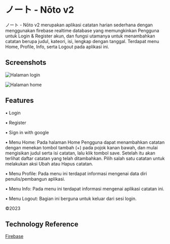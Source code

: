 
# ノート - Nōto v2

ノート - Nōto v2 merupakan aplikasi catatan harian sederhana dengan menggunakan firebase realtime database yang memungkinkan Pengguna untuk Login & Register akun, dan fungsi utamanya untuk menambahkan catatan berupa judul, kateori, isi, lengkap dengan tanggal. Terdapat menu Home, Profile, Info, serta Logout pada aplikasi ini.


## Screenshots

![Halaman login](https://github.com/IsranLie/UAS-AKB-IF5-10120175/assets/95160822/0fea07ab-148b-4ba5-b73a-ea41dcc8b3f4)

![Halaman home](https://github.com/IsranLie/UAS-AKB-IF5-10120175/assets/95160822/8ef81566-7fd3-4ff8-b80c-eb5634e69aeb)


## Features

• Login

• Register

• Sign in with google

• Menu Home: Pada halaman Home Pengguna dapat menambahkan catatan dengan menekan tombol tambah (+) pada pojok kanan bawah, dan mulai mengisikan judul serta isi catatan, lalu klik tombol save. Setelah itu akan terlihat daftar catatan yang telah ditambahkan. Pilih salah satu catatan untuk melakukan aksi Ubah atau Hapus catatan.

• Menu Profile: Pada menu ini terdapat informasi mengenai data diri penulis/pembangun aplikasi.

• Menu Info: Pada menu ini terdapat informasi mengenai aplikasi catatan ini.

• Menu Logout: Bagian ini berguna untuk keluar dari sesi login.

©2023


## Technology Reference

[Firebase](https://firebase.google.com)
